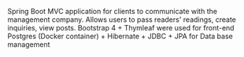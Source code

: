 Spring Boot MVC application for clients to communicate with the management company. Allows users to pass readers' readings, create inquiries, view posts. 
Bootstrap 4 + Thymleaf were used for front-end 
Postgres (Docker container) + Hibernate + JDBC + JPA for Data base management
